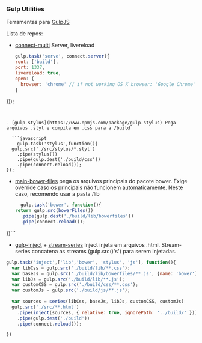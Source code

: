 ### Gulp Utilities

Ferramentas para [GulpJS](http://gulpjs.com)

Lista de repos:

- [connect-multi](https://www.npmjs.com/package/gulp-connect-multi) Server, livereload
  
  ```javascript
  gulp.task('serve', connect.server({
  root: ['build'],
  port: 1337,
  livereload: true,
  open: {
    browser: 'chrome' // if not working OS X browser: 'Google Chrome'
  }
}));
```


- [gulp-stylus](https://www.npmjs.com/package/gulp-stylus) Pega arquivos .styl e compila em .css para a /build

  ```javascript
	gulp.task('stylus',function(){
  gulp.src('./src/stylus/*.styl')
    .pipe(stylus())
    .pipe(gulp.dest('./build/css'))
    .pipe(connect.reload());
});
  ```

- [main-bower-files](https://www.npmjs.com/package/main-bower-files) pega os arquivos principais do pacote bower. Exige override caso os principais não funcionem automaticamente. Neste caso, recomendo usar a pasta /lib

  ```javascript
	gulp.task('bower', function(){
  return gulp.src(bowerFiles())
    .pipe(gulp.dest('./build/lib/bowerfiles'))
    .pipe(connect.reload());
})```

- [gulp-inject](https://www.npmjs.com/package/gulp-inject) + [stream-series](https://www.npmjs.com/package/stream-series) Inject injeta em arquivos .html. Stream-series concatena as streams (gulp.src()'s') para serem injetadas.

```javascript
gulp.task('inject',['lib','bower', 'stylus', 'js'], function(){
  var libCss = gulp.src('./build/lib/**.css');
  var baseJs = gulp.src('./build/lib/bowerfiles/**.js', {name: 'bower'});
  var libJs = gulp.src('./build/lib/**.js');
  var customCSS = gulp.src('./build/css/**.css');
  var customJs = gulp.src('./build/js/**.js');
  
  var sources = series(libCss, baseJs, libJs, customCSS, customJs)
  gulp.src('./src/**.html')
    .pipe(inject(sources, { relative: true, ignorePath: '../build/' }))
    .pipe(gulp.dest('./build'))
    .pipe(connect.reload());

})
```